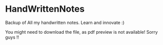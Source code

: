 # HandWrittenNotes
Backup of All my handwritten notes. Learn and innovate :)

You might need to download the file, as pdf preview is not available! Sorry guys !!
